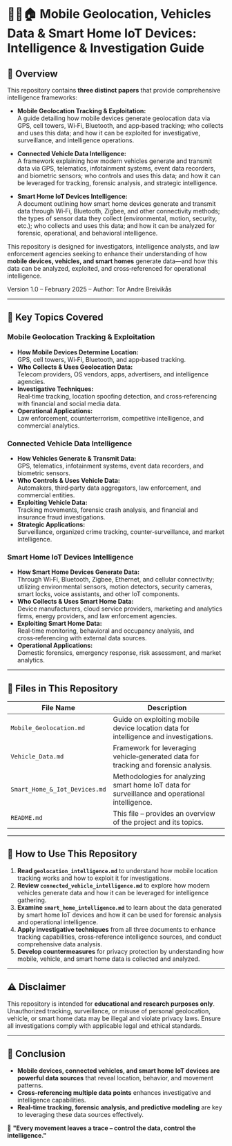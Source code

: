 # 📍🚗🏠 Mobile Geolocation, Vehicles Data & Smart Home IoT Devices: Intelligence & Investigation Guide

## 📝 Overview

This repository contains **three distinct papers** that provide comprehensive intelligence frameworks:

- **Mobile Geolocation Tracking & Exploitation:**  
  A guide detailing how mobile devices generate geolocation data via GPS, cell towers, Wi‑Fi, Bluetooth, and app‑based tracking; who collects and uses this data; and how it can be exploited for investigative, surveillance, and intelligence operations.

- **Connected Vehicle Data Intelligence:**  
  A framework explaining how modern vehicles generate and transmit data via GPS, telematics, infotainment systems, event data recorders, and biometric sensors; who controls and uses this data; and how it can be leveraged for tracking, forensic analysis, and strategic intelligence.

- **Smart Home IoT Devices Intelligence:**  
  A document outlining how smart home devices generate and transmit data through Wi‑Fi, Bluetooth, Zigbee, and other connectivity methods; the types of sensor data they collect (environmental, motion, security, etc.); who collects and uses this data; and how it can be analyzed for forensic, operational, and behavioral intelligence.

This repository is designed for investigators, intelligence analysts, and law enforcement agencies seeking to enhance their understanding of how **mobile devices, vehicles, and smart homes** generate data—and how this data can be analyzed, exploited, and cross‑referenced for operational intelligence.

Version 1.0 – February 2025 – Author: Tor Andre Breivikås

---

## 🔎 Key Topics Covered

### Mobile Geolocation Tracking & Exploitation
- **How Mobile Devices Determine Location:**  
  GPS, cell towers, Wi‑Fi, Bluetooth, and app‑based tracking.
- **Who Collects & Uses Geolocation Data:**  
  Telecom providers, OS vendors, apps, advertisers, and intelligence agencies.
- **Investigative Techniques:**  
  Real‑time tracking, location spoofing detection, and cross‑referencing with financial and social media data.
- **Operational Applications:**  
  Law enforcement, counterterrorism, competitive intelligence, and commercial analytics.

### Connected Vehicle Data Intelligence
- **How Vehicles Generate & Transmit Data:**  
  GPS, telematics, infotainment systems, event data recorders, and biometric sensors.
- **Who Controls & Uses Vehicle Data:**  
  Automakers, third‑party data aggregators, law enforcement, and commercial entities.
- **Exploiting Vehicle Data:**  
  Tracking movements, forensic crash analysis, and financial and insurance fraud investigations.
- **Strategic Applications:**  
  Surveillance, organized crime tracking, counter‑surveillance, and market intelligence.

### Smart Home IoT Devices Intelligence
- **How Smart Home Devices Generate Data:**  
  Through Wi‑Fi, Bluetooth, Zigbee, Ethernet, and cellular connectivity; utilizing environmental sensors, motion detectors, security cameras, smart locks, voice assistants, and other IoT components.
- **Who Collects & Uses Smart Home Data:**  
  Device manufacturers, cloud service providers, marketing and analytics firms, energy providers, and law enforcement agencies.
- **Exploiting Smart Home Data:**  
  Real‑time monitoring, behavioral and occupancy analysis, and cross‑referencing with external data sources.
- **Operational Applications:**  
  Domestic forensics, emergency response, risk assessment, and market analytics.

---

## 📂 Files in This Repository

| File Name                              | Description                                                                 |
| -------------------------------------- | --------------------------------------------------------------------------- |
| `Mobile_Geolocation.md`          | Guide on exploiting mobile device location data for intelligence and investigations. |
| `Vehicle_Data.md`    | Framework for leveraging vehicle‑generated data for tracking and forensic analysis. |
| `Smart_Home_&_Iot_Devices.md`             | Methodologies for analyzing smart home IoT data for surveillance and operational intelligence. |
| `README.md`                            | This file – provides an overview of the project and its topics.             |

---

## 🚀 How to Use This Repository

1. **Read `geolocation_intelligence.md`** to understand how mobile location tracking works and how to exploit it for investigations.
2. **Review `connected_vehicle_intelligence.md`** to explore how modern vehicles generate data and how it can be leveraged for intelligence gathering.
3. **Examine `smart_home_intelligence.md`** to learn about the data generated by smart home IoT devices and how it can be used for forensic analysis and operational intelligence.
4. **Apply investigative techniques** from all three documents to enhance tracking capabilities, cross‑reference intelligence sources, and conduct comprehensive data analysis.
5. **Develop countermeasures** for privacy protection by understanding how mobile, vehicle, and smart home data is collected and analyzed.

---

## ⚠ Disclaimer

This repository is intended for **educational and research purposes only**. Unauthorized tracking, surveillance, or misuse of personal geolocation, vehicle, or smart home data may be illegal and violate privacy laws. Ensure all investigations comply with applicable legal and ethical standards.

---

## 🏁 Conclusion

- **Mobile devices, connected vehicles, and smart home IoT devices are powerful data sources** that reveal location, behavior, and movement patterns.
- **Cross‑referencing multiple data points** enhances investigative and intelligence capabilities.
- **Real‑time tracking, forensic analysis, and predictive modeling** are key to leveraging these data sources effectively.

🚀 **"Every movement leaves a trace – control the data, control the intelligence."**
